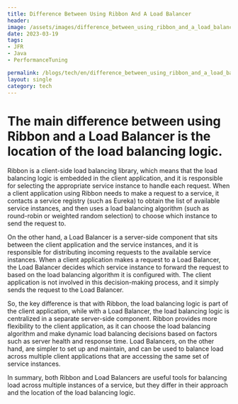 ```yaml
---
title: Difference Between Using Ribbon And A Load Balancer
header:
image: /assets/images/difference_between_using_ribbon_and_a_load_balancer.jpg
date: 2023-03-19
tags:
- JFR
- Java
- PerformanceTuning

permalink: /blogs/tech/en/difference_between_using_ribbon_and_a_load_balancer
layout: single
category: tech
---
```



# The main difference between using Ribbon and a Load Balancer is the location of the load balancing logic.

Ribbon is a client-side load balancing library, which means that the load balancing logic is embedded in the client application, and it is responsible for selecting the appropriate service instance to handle each request. When a client application using Ribbon needs to make a request to a service, it contacts a service registry (such as Eureka) to obtain the list of available service instances, and then uses a load balancing algorithm (such as round-robin or weighted random selection) to choose which instance to send the request to.

On the other hand, a Load Balancer is a server-side component that sits between the client application and the service instances, and it is responsible for distributing incoming requests to the available service instances. When a client application makes a request to a Load Balancer, the Load Balancer decides which service instance to forward the request to based on the load balancing algorithm it is configured with. The client application is not involved in this decision-making process, and it simply sends the request to the Load Balancer.

So, the key difference is that with Ribbon, the load balancing logic is part of the client application, while with a Load Balancer, the load balancing logic is centralized in a separate server-side component. Ribbon provides more flexibility to the client application, as it can choose the load balancing algorithm and make dynamic load balancing decisions based on factors such as server health and response time. Load Balancers, on the other hand, are simpler to set up and maintain, and can be used to balance load across multiple client applications that are accessing the same set of service instances.

In summary, both Ribbon and Load Balancers are useful tools for balancing load across multiple instances of a service, but they differ in their approach and the location of the load balancing logic.

